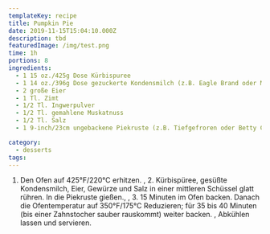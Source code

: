 ```yaml
---
templateKey: recipe
title: Pumpkin Pie
date: 2019-11-15T15:04:10.000Z
description: tbd
featuredImage: /img/test.png
time: 1h
portions: 8
ingredients:
  - 1 15 oz./425g Dose Kürbispuree
  - 1 14 oz./396g Dose gezuckerte Kondensmilch (z.B. Eagle Brand oder Milchmädchen)
  - 2 große Eier
  - 1 Tl. Zimt
  - 1/2 Tl. Ingwerpulver
  - 1/2 Tl. gemahlene Muskatnuss
  - 1/2 Tl. Salz
  - 1 9-inch/23cm ungebackene Piekruste (z.B. Tiefgefroren oder Betty Crocker Mischung)

category:
  - desserts
tags:
---
```


1. Den Ofen auf 425°F/220°C erhitzen. , 2. Kürbispüree, gesüßte Kondensmilch, Eier, Gewürze und Salz in einer mittleren Schüssel glatt rühren. In die Piekruste gießen., , 3. 15 Minuten im Ofen backen. Danach die Ofentemperatur auf 350°F/175°C Reduzieren; für 35 bis 40 Minuten (bis einer Zahnstocher sauber rauskommt) weiter backen. , Abkühlen lassen und servieren.
